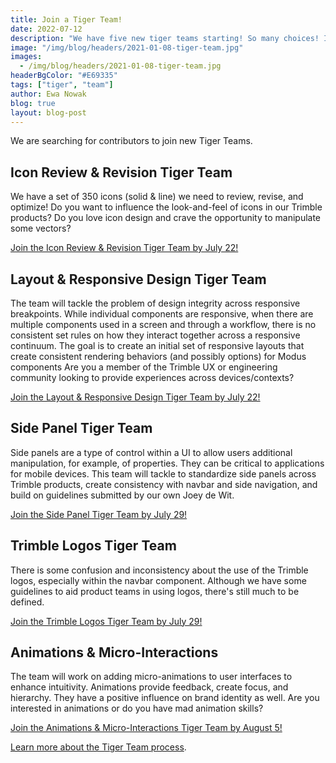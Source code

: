 ```yaml
---
title: Join a Tiger Team!
date: 2022-07-12
description: "We have five new tiger teams starting! So many choices! It's hard to pick!"
image: "/img/blog/headers/2021-01-08-tiger-team.jpg"
images:
  - /img/blog/headers/2021-01-08-tiger-team.jpg
headerBgColor: "#E69335"
tags: ["tiger", "team"]
author: Ewa Nowak
blog: true
layout: blog-post
---
```


We are searching for contributors to join new Tiger Teams.

## Icon Review & Revision Tiger Team

We have a set of 350 icons (solid & line) we need to review, revise, and optimize! Do you want to influence the look-and-feel of icons in our Trimble products? Do you love icon design and crave the opportunity to manipulate some vectors?

[Join the Icon Review & Revision Tiger Team by July 22!](https://forms.gle/NMAinxtY8sZqWq8X7)

## Layout & Responsive Design Tiger Team

The team will tackle the problem of design integrity across responsive breakpoints. While individual components are responsive, when there are multiple components used in a screen and through a workflow, there is no consistent set rules on how they interact together across a responsive continuum. The goal is to create an initial set of responsive layouts that create consistent rendering behaviors (and possibly options) for Modus components Are you a member of the Trimble UX or engineering community looking to provide experiences across devices/contexts?

[Join the Layout & Responsive Design Tiger Team by July 22!](https://forms.gle/VJfR1sRHxv5XVEZU9)

## Side Panel Tiger Team

Side panels are a type of control within a UI to allow users additional manipulation, for example, of properties. They can be critical to applications for mobile devices. This team will tackle to standardize side panels across Trimble products, create consistency with navbar and side navigation, and build on guidelines submitted by our own Joey de Wit.

[Join the Side Panel Tiger Team by July 29!](https://forms.gle/tZJ23JMN8PBmtJdx5)

## Trimble Logos Tiger Team

There is some confusion and inconsistency about the use of the Trimble logos, especially within the navbar component. Although we have some guidelines to aid product teams in using logos, there's still much to be defined.

[Join the Trimble Logos Tiger Team by July 29!](https://forms.gle/p6ArQyw5PpX9jiwbA)

## Animations & Micro-Interactions

The team will work on adding micro-animations to user interfaces to enhance intuitivity. Animations provide feedback, create focus, and hierarchy. They have a positive influence on brand identity as well. Are you interested in animations or do you have mad animation skills?

[Join the Animations & Micro-Interactions Tiger Team by August 5!](https://forms.gle/8p311ydDCRyiRmUf8)

[Learn more about the Tiger Team process](/community/tiger-teams/).
